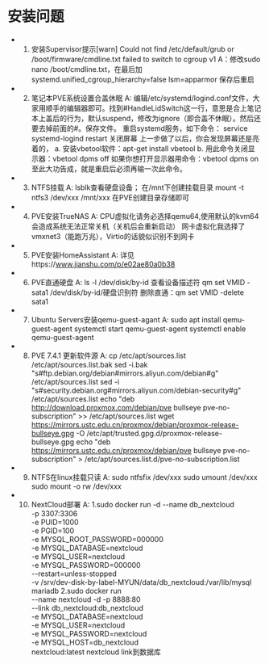 <!--
 * @FilePath: \undefinedd:\git\HomeAssistant_Plus\env_pkg\Q&A.md
 * @brief: 
 * @details: 
 * @author: Lews Hammond
 * @Date: 2023-04-29 11:39:28
 * @LastEditTime: 2023-05-10 07:22:33
 * @LastEditors: Lews Hammond
-->
安装问题
===

* 1. 安装Supervisor提示[warn] Could not find /etc/default/grub or /boot/firmware/cmdline.txt failed to switch to cgroup v1
A：修改sudo nano /boot/cmdline.txt，在最后加systemd.unified_cgroup_hierarchy=false lsm=apparmor 保存后重启

* 2. 笔记本PVE系统设置合盖休眠
A: 编辑/etc/systemd/logind.conf文件，大家用顺手的编辑器即可。找到#HandleLidSwitch这一行，意思是合上笔记本上盖后的行为，默认suspend，修改为ignore（即合盖不休眠）。然后还要去掉前面的#。保存文件。
重启systemd服务，如下命令：
service systemd-logind restart
关闭屏幕
上一步做了以后，你会发现屏幕还是亮着的，
a. 安装vbetool软件：apt-get install vbetool
b. 用此命令关闭显示器：vbetool dpms off
如果你想打开显示器用命令：vbetool dpms on
至此大功告成，就是重启后必须再输一次此命令。

* 3. NTFS挂载
A: lsblk查看硬盘设备；
在/mnt下创建挂载目录
mount -t ntfs3 /dev/xxx /mnt/xxx
在PVE创建目录存储即可

* 4. PVE安装TrueNAS
A: CPU虚拟化请务必选择qemu64,使用默认的kvm64会造成系统无法正常关机（关机后会重新启动）
网卡虚拟化我选择了vmxnet3（能跑万兆），Virtio的话貌似识别不到网卡

* 5. PVE安装HomeAssistant
A: 详见https://www.jianshu.com/p/e02ae80a0b38

* 6. PVE直通硬盘
A: ls -l /dev/disk/by-id 查看设备描述符
qm set VMID -sata1 /dev/disk/by-id/硬盘识别符
删除直通：qm set VMID -delete sata1

* 7. Ubuntu Servers安装qemu-guest-agant
A: sudo apt install qemu-guest-agent 
systemctl start qemu-guest-agent
systemctl enable qemu-guest-agent

* 8. PVE 7.4.1 更新软件源
A: cp /etc/apt/sources.list /etc/apt/sources.list.bak
sed -i.bak "s#ftp.debian.org/debian#mirrors.aliyun.com/debian#g" /etc/apt/sources.list
sed -i "s#security.debian.org#mirrors.aliyun.com/debian-security#g" /etc/apt/sources.list
echo "deb http://download.proxmox.com/debian/pve bullseye pve-no-subscription" >>  /etc/apt/sources.list
wget https://mirrors.ustc.edu.cn/proxmox/debian/proxmox-release-bullseye.gpg -O /etc/apt/trusted.gpg.d/proxmox-release-bullseye.gpg
echo "deb https://mirrors.ustc.edu.cn/proxmox/debian/pve bullseye pve-no-subscription" > /etc/apt/sources.list.d/pve-no-subscription.list

* 9. NTFS在linux挂载只读
A: sudo ntfsfix /dev/xxx
sudo umount /dev/xxx
sudo mount -o rw /dev/xxx

* 10. NextCloud部署
A: 1.sudo docker run -d --name db_nextcloud \
-p 3307:3306 \
-e PUID=1000 \
-e PGID=100 \
-e MYSQL_ROOT_PASSWORD=000000 \
-e MYSQL_DATABASE=nextcloud \
-e MYSQL_USER=nextcloud \
-e MYSQL_PASSWORD=000000 \
--restart=unless-stopped \
-v /srv/dev-disk-by-label-MYUN/data/db_nextcloud:/var/lib/mysql \
mariadb
2.sudo docker run \
--name nextcloud -d -p 8888:80 \
--link db_nextcloud:db_nextcloud \
-e MYSQL_DATABASE=nextcloud \
-e MYSQL_USER=nextcloud \
-e MYSQL_PASSWORD=nextcloud \
-e MYSQL_HOST=db_nextcloud \
nextcloud:latest
nextcloud link到数据库


